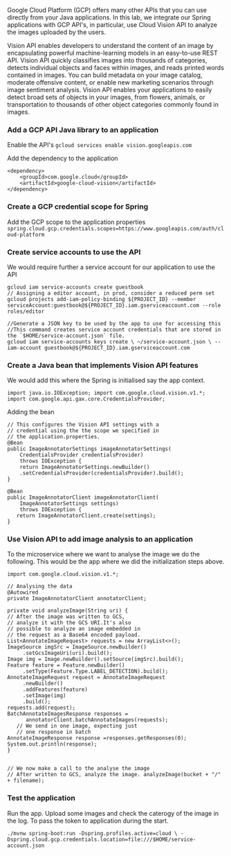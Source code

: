 Google Cloud Platform (GCP) offers many other APIs that you can use directly from your Java applications.  In this lab, we integrate our Spring applications with GCP API's, in particular, use Cloud Vision API to analyze the images uploaded by the users.

Vision API enables developers to understand the content of an image by encapsulating powerful machine-learning models in an easy-to-use REST API. Vision API quickly classifies images into thousands of categories, detects individual objects and faces within images, and reads printed words contained in images. You can build metadata on your image catalog, moderate offensive content, or enable new marketing scenarios through image sentiment analysis. Vision API enables your applications to easily detect broad sets of objects in your images, from flowers, animals, or transportation to thousands of other object categories commonly found in images.

### Add a GCP API Java library to an application
Enable the API's
`gcloud services enable vision.googleapis.com`

Add the dependency to the application 
```
<dependency>
    <groupId>com.google.cloud</groupId>
    <artifactId>google-cloud-vision</artifactId>
</dependency>

```
### Create a GCP credential scope for Spring
Add the GCP scope to the application properties
`spring.cloud.gcp.credentials.scopes=https://www.googleapis.com/auth/cloud-platform`

### Create service accounts to use the API
We would require further a service account for our application to use the API
```
gcloud iam service-accounts create guestbook
// Assigning a editor account, in prod, consider a reduced perm set
gcloud projects add-iam-policy-binding ${PROJECT_ID} --member serviceAccount:guestbook@${PROJECT_ID}.iam.gserviceaccount.com --role roles/editor

//Generate a JSON key to be used by the app to use for accessing this 
//This command creates service account credentials that are stored in the `$HOME/service-account.json` file.
gcloud iam service-accounts keys create \ ~/service-account.json \ --iam-account guestbook@${PROJECT_ID}.iam.gserviceaccount.com
```

### Create a Java bean that implements Vision API features
We would add this where the Spring is initialised say the app context. 
```
import java.io.IOException; import com.google.cloud.vision.v1.*; import com.google.api.gax.core.CredentialsProvider;
```
Adding the bean
```
// This configures the Vision API settings with a
// credential using the the scope we specified in
// the application.properties.
@Bean
public ImageAnnotatorSettings imageAnnotatorSettings(
	CredentialsProvider credentialsProvider)
	throws IOException {
	return ImageAnnotatorSettings.newBuilder()
	.setCredentialsProvider(credentialsProvider).build();
}

@Bean
public ImageAnnotatorClient imageAnnotatorClient(
	ImageAnnotatorSettings settings)
	throws IOException {
   return ImageAnnotatorClient.create(settings);
}

```

### Use Vision API to add image analysis to an application
To the microservice where we want to analyse the image we do the following. This would be the app where we did the initialization steps above. 

```
import com.google.cloud.vision.v1.*;

// Analysing the data
@Autowired
private ImageAnnotatorClient annotatorClient;

private void analyzeImage(String uri) {
// After the image was written to GCS,
// analyze it with the GCS URI.It's also
// possible to analyze an image embedded in
// the request as a Base64 encoded payload.
List<AnnotateImageRequest> requests = new ArrayList<>();
ImageSource imgSrc = ImageSource.newBuilder()
     .setGcsImageUri(uri).build();
Image img = Image.newBuilder().setSource(imgSrc).build();
Feature feature = Feature.newBuilder()
     .setType(Feature.Type.LABEL_DETECTION).build();
AnnotateImageRequest request = AnnotateImageRequest
     .newBuilder()
     .addFeatures(feature)
     .setImage(img)
     .build();
requests.add(request);
BatchAnnotateImagesResponse responses =
      annotatorClient.batchAnnotateImages(requests);
   // We send in one image, expecting just
   // one response in batch
AnnotateImageResponse response =responses.getResponses(0);
System.out.println(response);
}


// We now make a call to the analyse the image
// After written to GCS, analyze the image. analyzeImage(bucket + "/" + filename);
```

### Test the application
Run the app.  Upload some images and check the caterogy of the image in the log.  To pass the token to application during the start. 

```
./mvnw spring-boot:run -Dspring.profiles.active=cloud \ -Dspring.cloud.gcp.credentials.location=file:///$HOME/service-account.json
```
<!--stackedit_data:
eyJoaXN0b3J5IjpbNjczMzY3OTI3LC0xNDA5MTE0MTU1LDIwMz
I3NTA0MTEsLTIwMzczMzQ1MjcsNzMwOTk4MTE2XX0=
-->